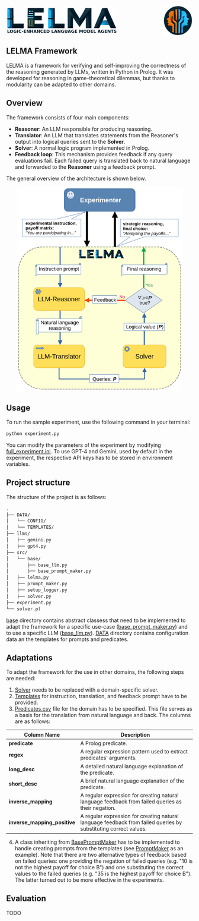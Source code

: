 <div style="display: flex; justify-content: space-between; align-items: center;">
<img src="assets/lelma_logo.png" alt="LELMA" width="300">
<img src="assets/round_pic.png" alt="Image" width="80" align="right">
</div>

## LELMA Framework

LELMA is a framework for verifying and self-improving the correctness of the reasoning generated by LLMs, written in Python in Prolog. It was developed for reasoning in game-theoretical dilemmas, but thanks to modularity can be adapted to other domains.

## Overview

The framework consists of four main components:

- **Reasoner**: An LLM responsible for producing reasoning.
- **Translator**: An LLM that translates statements from the Reasoner's output into logical queries sent to the **Solver**.
- **Solver**: A normal logic program implemented in Prolog.
- **Feedback loop**: This mechanism provides feedback if any query evaluations fail. Each failed query is translated back to natural language and forwarded to the **Reasoner** using a feedback prompt.

The general overview of the architecture is shown below.

<p align="center">
<img src="assets/schema.png" alt="LELMA schema" width="450">
</p>

## Usage

To run the sample experiment, use the following command in your terminal:

```bash
python experiment.py
```
You can modify the parameters of the experiment by modifying [full_experiment.ini](DATA/CONFIG/full_experiment.ini). To use GPT-4 and Gemini, used by default in the experiment, the respective API keys has to be stored in environment variables.  

## Project structure

The structure of the project is as follows:
```bash
.
├── DATA/
│   └── CONFIG/
│   └── TEMPLATES/
├── llms/
│   ├── gemini.py
│   ├── gpt4.py
├── src/
│   └── base/
│       ├── base_llm.py
│       ├── base_prompt_maker.py
│   ├── lelma.py
│   ├── prompt_maker.py
│   ├── setup_logger.py
│   ├── solver.py
├── experiment.py
└── solver.pl
```
[base](src/base) directory contains abstract classess that need to be implemented to adapt the framework for a specific use-case ([base_prompt_maker.py](src/base/base_prompt_maker.py)) and to use a specific LLM ([base_llm.py](src/base/base_llm.py)). [DATA](DATA) directory contains configuration data an the templates for prompts and predicates. 

## Adaptations

To adapt the framework for the use in other domains, the following steps are needed:

1. [Solver](solver.pl) needs to be replaced with a domain-specific solver.
2. [Templates](DATA/TEMPLATES) for instruction, translation, and feedback prompt have to be provided.
3. [Predicates.csv](DATA/TEMPLATES/predicates.csv) file for the domain has to be specified. This file serves as a basis for the translation from natural language and back. The columns are as follows:
   
| Column Name              | Description                                                                 |
|--------------------------|-----------------------------------------------------------------------------|
| **predicate**            | A Prolog predicate. |
| **regex**                | A regular expression pattern used to extract predicates' arguments.    |
| **long_desc**            | A detailed natural language explanation of the predicate.                  |
| **short_desc**           | A brief natural language explanation of the predicate.                         |
| **inverse_mapping**      | A regular expression for creating natural language feedback from failed queries as their negation. |
| **inverse_mapping_positive** | A regular expression for creating natural language feedback from failed queries by substituting correct values.  |

4. A class inheriting from [BasePromptMaker](src/base/base_prompt_maker.py) has to be implemented to handle creating prompts from the templates (see [PromptMaker](src/prompt_maker.py) as an example). Note that there are two alternative types of feedback based on failed queries: one providing the negation of failed queries (e.g. "10 is not the highest payoff for choice B") and one substituting the correct values to the failed queries (e.g. "35 is the highest payoff for choice B"). The latter turned out to be more effective in the experiments.

## Evaluation

TODO
